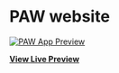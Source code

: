 # PAW website

[![PAW App Preview](https://astongemmy.github.io/images/favicon/PAW.webp)](https://astongemmy.github.io/)

**[View Live Preview](https://astongemmy.github.io/astongemmy/)**
